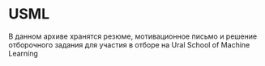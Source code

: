 # USML
В данном архиве хранятся резюме, мотивационное письмо и решение отборочного задания для участия в отборе на Ural School of Machine Learning
